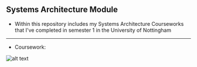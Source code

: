 **Systems Architecture Module**
---
- Within this repository includes my Systems Architecture Courseworks that I've completed in semester 1 in the University of Nottingham

---
- Coursework: 

![alt text](https://upload.wikimedia.org/wikipedia/commons/thumb/6/68/Computer_system_bus.svg/1200px-Computer_system_bus.svg.png)
